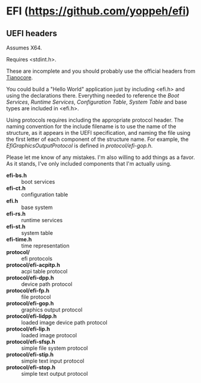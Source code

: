 # EFI (https://github.com/yoppeh/efi)

## UEFI headers

Assumes X64.

Requires <stdint.h>.

These are incomplete and you should probably use the official headers from [Tianocore](https://www.tianocore.org/).

You could build a "Hello World" application just by including <efi.h> and using the declarations there. Everything needed to reference the *Boot Services*, *Runtime Services*, *Configuration Table*, *System Table* and base types are included in <efi.h>. 

Using protocols requires including the appropriate protocol header. The naming convention for the include filename is to use the name of the structure, as it appears in the UEFI specification, and naming the file using the first letter of each component of the structure name. For example, the *EfiGraphicsOutputProtocol* is defined in *protocol/efi-gop.h*.

Please let me know of any mistakes. I'm also willing to add things as a favor. As it stands, I've only included components that I'm actually using.

<dl>
<dt><b>efi-bs.h</b></dt>
    <dd>boot services</dd>
<dt><b>efi-ct.h</b></dt>
    <dd>configuration table</dd>
<dt><b>efi.h</b></dt>
    <dd>base system</dd>
<dt><b>efi-rs.h</b></dt>
    <dd>runtime services</dd>
<dt><b>efi-st.h</b></dt>
    <dd>system table</dd>
<dt><b>efi-time.h</b></dt>
    <dd>time representation</dd>
<dt><b>protocol/</b></dt>
    <dd>efi protocols</dd>
<dt><b>protocol/efi-acpitp.h</b></dt>
    <dd>acpi table protocol</dd>
<dt><b>protocol/efi-dpp.h</b></dt>
    <dd>device path protocol</dd>
<dt><b>protocol/efi-fp.h</b></dt>
    <dd>file protocol</dd>
<dt><b>protocol/efi-gop.h</b></dt>
    <dd>graphics output protocol</dd>
<dt><b>protocol/efi-lidpp.h</b></dt>
    <dd>loaded image device path protocol</dd>
<dt><b>protocol/efi-lip.h</b></dt>
    <dd>loaded image protocol</dd>
<dt><b>protocol/efi-sfsp.h</b></dt>
    <dd>simple file system protocol</dd>
<dt><b>protocol/efi-stip.h</b></dt>
    <dd>simple text input protocol</dd>
<dt><b>protocol/efi-stop.h</b></dt>
    <dd>simple text output protocol</dd>
</dl>
